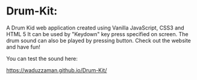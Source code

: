 # Drum-Kit: 
A Drum Kid web application created using Vanilla JavaScript, CSS3 and HTML 5
It can be used by "Keydown" key press specified  on screen. 
The drum sound can also be played by pressing button. 
Check out the website and have fun! 

You can test the sound here: 

https://waduzzaman.github.io/Drum-Kit/
